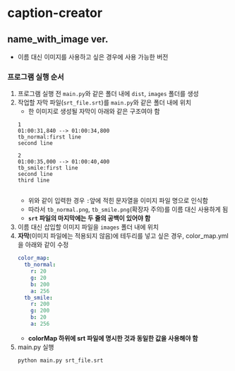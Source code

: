 # caption-creator

## name_with_image ver.

* 이름 대신 이미지를 사용하고 싶은 경우에 사용 가능한 버전

### 프로그램 실행 순서
1. 프로그램 실행 전 `main.py`와 같은 폴더 내에 `dist`, `images` 폴더를 생성
2. 작업할 자막 파일(`srt_file.srt`)를 `main.py`와 같은 폴더 내에 위치
    * 한 이미지로 생성될 자막이 아래와 같은 구조여야 함
    ```
    1
    01:00:31,840 --> 01:00:34,800
    tb_normal:first line
    second line
   
    2
    01:00:35,000 --> 01:00:40,400
    tb_smile:first line
    second line
    third line
    
    
    ```
    * 위와 같이 입력한 경우 `:`앞에 적힌 문자열을 이미지 파일 명으로 인식함
    * 따라서 `tb_normal.png`, `tb_smile.png`(확장자 주의)를 이름 대신 사용하게 됨
    * **`srt` 파일의 마지막에는 두 줄의 공백이 있어야 함**
3. 이름 대신 삽입할 이미지 파일을 `images` 폴더 내에 위치
4. **자막**(이미지 파일에는 적용되지 않음)에 테두리를 넣고 싶은 경우, color_map.yml을 아래와 같이 수정
    ```yaml
    color_map:
      tb_normal:
        r: 20
        g: 20
        b: 200
        a: 256
      tb_smile:
        r: 200
        g: 200
        b: 20
        a: 256
    ```
    * **colorMap 하위에 srt 파일에 명시한 것과 동일한 값을 사용해야 함**
5. main.py 실행
    ```python
    python main.py srt_file.srt
    ```
